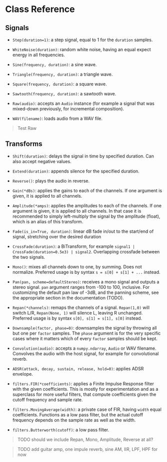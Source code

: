 # Class Reference

## Signals

* `Step(duration=1)`: a step signal, equal to 1 for the `duration` samples.

* `WhiteNoise(duration)`: random white noise, having an equal expect energy in all frequencies.

* `Sine(frequency, duration)`: a sine wave.

* `Triangle(frequency, duration)`: a triangle wave.

* `Square(frequency, duration)`: a square wave.

* `Sawtooth(frequency, duration)`: a sawtooth wave.

* `Raw(audio)`: accepts an `Audio` instance
(for example a signal that was mixed-down previously, for incremental composition).

* `WAV(filename)`: loads audio from a WAV file.

> Test Raw

## Transforms

* `Shift(duration)`: delays the signal in time by specified duration. Can also accept negative values.

* `Extend(duration)`: appends silence for the specified duration.

* `Reverse()`: plays the audio in reverse.

* `Gain(*dBs)`: applies the gains to each of the channels.
If one argument is given, it is applied to all channels.

* `Amplitude(*amps)`: applies the amplitudes to each of the channels.
If one argument is given, it is applied to all channels.
In that case it is recommended to simply left-multiply the signal by the amplitude (float),
which is an alias of this transform.

* `Fade(is_in=True, duration)`: linear dB fade in/out to the start/end of signal,
stretching over the desired duration

* `CrossFade(duration)`: a BiTransform, for example `signal1 | CrossFade(duration=0.5e3) | signal2`.
Overlapping crossfade between the two signals.

* `Mono()`: mixes all channels down to one, by summing. Does not normalize.
Preferred usage is by syntax `s = s[0] + s[1] + ...` instead.

* `Pan(pan, scheme=defaultStereo)`: receives a mono signal and outputs a stereo signal.
`pan` argument ranges from -100 to 100, inclusive.
For customizing the default pan law of -3dB, and the panning scheme,
see the appropriate section in the documentation (TODO).

* `Repan(*channels)`: remaps the channels of a signal.
`Repan(1,0)` will switch L/R, `Repan(None, 1)` will silence L, leaving R unchanged.
Preferred usage is by syntax `s[0], s[1] = s[1], s[0]` instead.

* `Downsample(factor, phase=0)`: downsamples the signal by throwing all but one per `factor` samples.
The `phase` argument is for the very specific cases
where it matters which of every `factor` samples should be kept.

* `Convolution(audio)`: accepts a `numpy.ndarray`, `Audio` or WAV filename.
Convolves the audio with the host signal, for example for convolutional reverb.

* `ADSR(attack, decay, sustain, release, hold=0)`: applies ADSR envelope.

* `filters.FIR(*coefficients)`: applies a Finite Impulse Response filter with the given coefficients.
This is mostly for experimentation and as a superclass for more useful filters,
that compute coefficients given the cutoff frequency and sample rate.

* `filters.MovingAverage(width)`: a private case of FIR, having `width` equal coefficients.
Functions as a low pass filter, but the actual cutoff frequency depends on
the sample rate as well as the width.

* `filters.Butterworth(cutoff)`: a low pass filter.

> TODO should we include Repan, Mono, Amplitude, Reverse at all?

> TODO add guitar amp, one impule reverb, sine AM, IIR, LPF, HPF for now

















